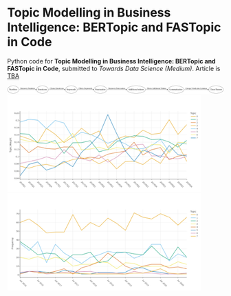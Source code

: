 # Topic Modelling in Business Intelligence: BERTopic and FASTopic in Code

Python code for **Topic Modelling in Business Intelligence: BERTopic and FASTopic in Code**, submitted to *Towards Data Science (Medium)*. 
Article is [TBA]()



<p float="left">

  <img src="flowchart_horizontal_highres.png" width="1200" />
  <img src="FASTOPIC_time_development_8.png" width="450" />
  <img src="BERtopic_time_development_8.png" width="450" />
</p>
